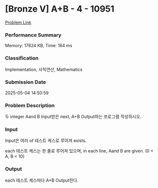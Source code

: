 <!-- Official English translation (US) — human-reviewed -->
<!-- Original: README.md -->
<!-- Translation generated: 2025-10-26 16:46:49 UTC -->

# [Bronze V] A+B - 4 - 10951 

[Problem Link](https://www.acmicpc.net/problem/10951) 

### Performance Summary

Memory: 17824 KB, Time: 184 ms

### Classification

Implementation, 사칙연산, Mathematics

### Submission Date

2025-05-04 14:50:59

### Problem Description

<p>두 integer Aand B Input받은 next, A+B Output하는 프로그램 작성하시오.</p>

### Input 

 <p>Input은 여러 of 테스트 케스로 루어져 exists.</p>

<p>each 테스트 케스는 한 줄로 루어져 있으며, in each line, Aand B are given. (0 < A, B < 10)</p>

### Output 

 <p>each 테스트 케스마다 A+B Output한다.</p>

